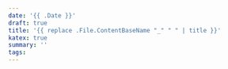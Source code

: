 ```yaml
---
date: '{{ .Date }}'
draft: true
title: '{{ replace .File.ContentBaseName "_" " " | title }}'
katex: true
summary: ''
tags:
---
```

